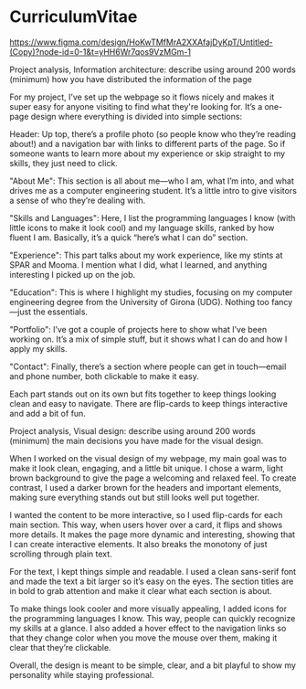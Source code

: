 # CurriculumVitae
https://www.figma.com/design/HoKwTMfMrA2XXAfajDyKpT/Untitled-(Copy)?node-id=0-1&t=yHH6Wr7qos9VzMGm-1

Project analysis, Information architecture: describe using around 200 words (minimum) how you have distributed the information of the page

For my project, I’ve set up the webpage so it flows nicely and makes it super easy for anyone visiting to find what they're looking for. It’s a one-page design where everything is divided into simple sections:

Header: Up top, there’s a profile photo (so people know who they’re reading about!) and a navigation bar with links to different parts of the page. So if someone wants to learn more about my experience or skip straight to my skills, they just need to click.

"About Me": This section is all about me—who I am, what I’m into, and what drives me as a computer engineering student. It’s a little intro to give visitors a sense of who they’re dealing with.

"Skills and Languages": Here, I list the programming languages I know (with little icons to make it look cool) and my language skills, ranked by how fluent I am. Basically, it’s a quick “here’s what I can do” section.

"Experience": This part talks about my work experience, like my stints at SPAR and Mooma. I mention what I did, what I learned, and anything interesting I picked up on the job.

"Education": This is where I highlight my studies, focusing on my computer engineering degree from the University of Girona (UDG). Nothing too fancy—just the essentials.

"Portfolio": I’ve got a couple of projects here to show what I’ve been working on. It’s a mix of simple stuff, but it shows what I can do and how I apply my skills.

"Contact": Finally, there’s a section where people can get in touch—email and phone number, both clickable to make it easy.

Each part stands out on its own but fits together to keep things looking clean and easy to navigate. There are flip-cards to keep things interactive and add a bit of fun.


Project analysis, Visual design: describe using around 200 words (minimum) the main decisions you have made for the visual design.

When I worked on the visual design of my webpage, my main goal was to make it look clean, engaging, and a little bit unique. I chose a warm, light brown background to give the page a welcoming and relaxed feel. To create contrast, I used a darker brown for the headers and important elements, making sure everything stands out but still looks well put together.

I wanted the content to be more interactive, so I used flip-cards for each main section. This way, when users hover over a card, it flips and shows more details. It makes the page more dynamic and interesting, showing that I can create interactive elements. It also breaks the monotony of just scrolling through plain text.

For the text, I kept things simple and readable. I used a clean sans-serif font and made the text a bit larger so it’s easy on the eyes. The section titles are in bold to grab attention and make it clear what each section is about.

To make things look cooler and more visually appealing, I added icons for the programming languages I know. This way, people can quickly recognize my skills at a glance. I also added a hover effect to the navigation links so that they change color when you move the mouse over them, making it clear that they’re clickable.

Overall, the design is meant to be simple, clear, and a bit playful to show my personality while staying professional.

